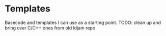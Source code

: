 # Templates
Basecode and templates I can use as a starting point.
TODO: clean up and bring over C/C++ ones from old ldjam repo